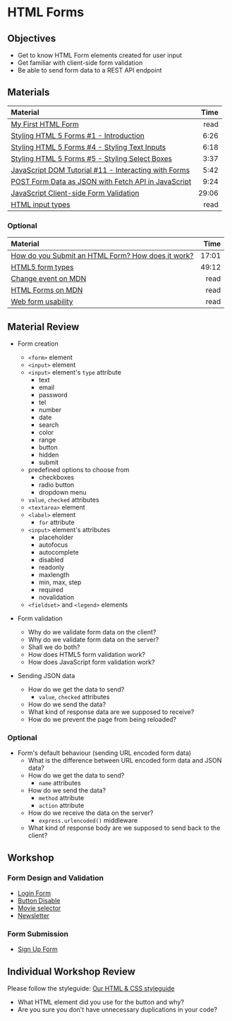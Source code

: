 # HTML Forms

## Objectives

- Get to know HTML Form elements created for user input
- Get familiar with client-side form validation
- Be able to send form data to a REST API endpoint

## Materials

| Material                                                                                                               |  Time |
| :--------------------------------------------------------------------------------------------------------------------- | ----: |
| [My First HTML Form](https://developer.mozilla.org/en-US/docs/Web/Guide/HTML/Forms/My_first_HTML_form)                 |  read |
| [Styling HTML 5 Forms #1 - Introduction](https://www.youtube.com/watch?v=HiHHvTcHiEk)                                  |  6:26 |
| [Styling HTML 5 Forms #4 - Styling Text Inputs](https://www.youtube.com/watch?v=3Bhrx2DumvI)                           |  6:18 |
| [Styling HTML 5 Forms #5 - Styling Select Boxes](https://www.youtube.com/watch?v=IPtyr11fjcI)                          |  3:37 |
| [JavaScript DOM Tutorial #11 - Interacting with Forms](https://www.youtube.com/watch?v=n4B7vY9SIds)                    |  5:42 |
| [POST Form Data as JSON with Fetch API in JavaScript](https://www.youtube.com/watch?v=DqyJFV7QJqc)                     |  9:24 |
| [JavaScript Client-side Form Validation](https://www.youtube.com/watch?v=rsd4FNGTRBw)                                  | 29:06 |
| [HTML input types](https://www.w3schools.com/html/html_form_input_types.asp)                                           |  read |

### Optional

| Material                                                                                                               |  Time |
| :--------------------------------------------------------------------------------------------------------------------- | ----: |
| [How do you Submit an HTML Form? How does it work?](https://www.youtube.com/watch?v=TCEgdiN0A8s)                       | 17:01 |
| [HTML5 form types](https://css-tricks.com/video-screencasts/99-overview-of-html5-forms-types-attributes-and-elements/) | 49:12 |
| [Change event on MDN](https://developer.mozilla.org/en-US/docs/Web/Events/change)                                      |  read |
| [HTML Forms on MDN](https://developer.mozilla.org/en-US/docs/Learn/HTML/Forms)                                         |  read |
| [Web form usability](http://www.smashingmagazine.com/2011/11/extensive-guide-web-form-usability/)                      |  read |

## Material Review

- Form creation
  - `<form>` element
    <!--
    - for user interaction, they can send information to the server
    -->
  - `<input>` element
    <!--
    - interactive controls for web-based forms in order to accept data from the
      user
    -->
  - `<input>` element's `type` attribute
    <!--
    - type of the input from the user we accept, see below
    -->
    - text
    - email
    - password
    - tel
      <!--
      A control for entering a telephone number.
      Displays a telephone keypad in some devices with
      dynamic keypads.
      -->
    - number
    - date
    - search
      <!--
      - A single-line text field for entering search strings.
      - Line-breaks are automatically removed from the input value.
      - May include a delete icon in supporting browsers that
        can be used to clear the field.
      - Displays a search icon instead of enter key
        on some devices with dynamic keypads.
      -->
    - color
    - range
    - button
    - hidden
      <!--
      A control that is not displayed but whose value is
      submitted to the server.
      -->
    - submit
      <!--
      - can be an input field with the 'submit' type
      - can be a simple button, the default behaviour of it will be submit anyway
      -->
  - predefined options to choose from
    - checkboxes
      <!--
      - a user can select one or more options of a limited number of choices
      - input name attribute will group them together
      -->
    - radio button
      <!--
      - only one radio button in a given group can be selected
      - typically rendered as small circles, which are filled or highlighted when
        selected
      - input name attribute will group them together
      -->
    - dropdown menu
      <!--
      - select tag is the wrapper
      - option is the options
      - should have a label too
      - usually there is a default option:
        - <option value="">--Please choose an option--</option>
      -->
  - `value`, `checked` attributes
    <!--
    - when submitting the form we can get the info by grabbing the value of the
      field
    - name will be the key, value will be its value
    - if I give a checked value to a checkbox typed input field, it will be
      automatically checked when the form loads
    -->
  - `<textarea>` element
  - `<label>` element
    - `for` attribute
      <!--
      - the label's for attribute will connect with the input's ID attribute
      <label for="username">Username</label>
      <input type="text" name="username" id="username">
      - if we wrap the input with the label, clicking on it will result in
      focusing the input field, and no need for the 'for' attribute in the
      label:
        <label>
          Username
          <input type="text" name="username">
        </label>
      - clicking on the label will put the input into focus (highlight the
      border, activates the input field)
      -->
  - `<input>` element's attributes
    - placeholder
      <!-- will disappear when we start typing -->
    - autofocus
      <!--
      It supports only the following elements: <button>, <input>, <select> and
      <textarea>
      -->
    - autocomplete
      <!--
      - Hint for form autofill feature,
      - it's not a boolean(!),
      - it can be turned off giving the "off" value to it
      -->
    - disabled
      <!--
      - A Boolean attribute which, if present,
      indicates that the user should not be able to interact
      with the input.
      - Disabled inputs are typically rendered with a dimmer color
      or using some other form of indication that the field
      is not available for use.
      - Specifically, disabled inputs do not receive the click event,
      and disabled inputs are not submitted with the form.
      -->
    - readonly
      <!--
      - A Boolean attribute which, if present,
      indicates that the user should not be able to edit
      the value of the input.
      - The readonly attribute is supported
      text, search, url, tel, email, date, month, week,
      time, datetime-local, number, and password input types.
      -->
    - maxlength
      <!-- to specify the maximum number of characters allowed in a text field -->
    - min, max, step
      <!-- for range input -->
    - required
      <!-- won't let you submit without filling in the required fields -->
    - novalidation
      <!-- will exclude the validation of the field -->
  - `<fieldset>` and `<legend>` elements

- Form validation
  - Why do we validate form data on the client?
  - Why do we validate form data on the server?
  - Shall we do both?
  - How does HTML5 form validation work?
    <!--
    - with the type of the inputs and regex
    - regex: restrict the input options with the pattern attribute
    - licence plate is a good example
      <label for="license">license plate</label>
      <input type="text" pattern="[A-Z]{3}-[0-9]{3}" id="license"
        placeholder="ABC-123"/>
    -->
  - How does JavaScript form validation work?
    <!-- on the frontend with functions -->

- Sending JSON data
  - How do we get the data to send?
    <!-- from the DOM -->
    - `value`, `checked` attributes
  - How do we send the data?
    <!-- `submit` event and `fetch` -->
  - What kind of response data are we supposed to receive?
    <!-- JSON -->
  - How do we prevent the page from being reloaded?
    <!-- event.preventDefault() -->

### Optional

- Form's default behaviour (sending URL encoded form data)
  - What is the difference between URL encoded form data and JSON data?
  - How do we get the data to send?
    - `name` attributes
  - How do we send the data?
    <!-- `submit` event's default behaviour -->
    - `method` attribute
      <!--
      - The HTTP method that the browser uses to submit the form
      - GET: form data are appended to the action attribute URL with a '?' as
        separator, and the resulting URL is sent to the server: not safe!
      - POST: form data are included in the body of the request and sent to the
        server.
      -->
    - `action` attribute
      <!--
      - The URL that processes the form information
      - redirect here after submitting
      - default behaviour of submitting is:
        - sending a GET request
        - navigating to the URL given in the action attribute
      -->
  - How do we receive the data on the server?
    - `express.urlencoded()` middleware
  - What kind of response body are we supposed to send back to the client?
    <!-- HTML -->

## Workshop

### Form Design and Validation

- [Login Form](login-form/login.md)
- [Button Disable](button-disable/button-disable.md)
- [Movie selector](movie-selector/movie-selector.md)
- [Newsletter](newsletter/newsletter.js.md)

### Form Submission

- [Sign Up Form](sign-up-form/sign-up.js.md)

## Individual Workshop Review

Please follow the styleguide:
[Our HTML & CSS styleguide](../../styleguide/html-css.md)

- What HTML element did you use for the button and why?
- Are you sure you don't have unnecessary duplications in your code?
